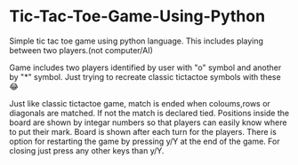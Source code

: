 # Tic-Tac-Toe-Game-Using-Python
Simple tic tac toe game using python language.  This includes playing between two players.(not computer/AI)

Game includes two players identified by user with "o" symbol and another by "*" symbol. Just trying to recreate classic tictactoe symbols
with these 😂

Just like classic tictactoe game, match is ended when coloums,rows or diagonals are matched. If not the match is declared tied.
Positions inside the board are shown by integar numbers so that players can easily know where to put their mark.
Board is shown after each turn for the players.
There is option for restarting the game by pressing y/Y at the end of the game.
For closing just press any other keys than y/Y.
